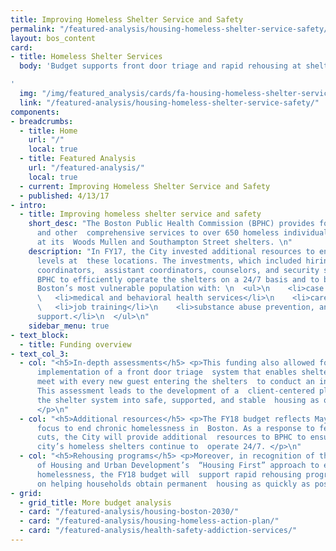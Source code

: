 ```yaml
---
title: Improving Homeless Shelter Service and Safety
permalink: "/featured-analysis/housing-homeless-shelter-service-safety/"
layout: bos_content
card:
- title: Homeless Shelter Services
  body: 'Budget supports front door triage and rapid rehousing at shelters

'
  img: "/img/featured_analysis/cards/fa-housing-homeless-shelter-service-safety.jpg"
  link: "/featured-analysis/housing-homeless-shelter-service-safety/"
components:
- breadcrumbs:
  - title: Home
    url: "/"
    local: true
  - title: Featured Analysis
    url: "/featured-analysis/"
    local: true
  - current: Improving Homeless Shelter Service and Safety
  - published: 4/13/17
- intro:
  - title: Improving homeless shelter service and safety
    short_desc: "The Boston Public Health Commission (BPHC) provides food, shelter
      and other  comprehensive services to over 650 homeless individuals each night
      at its  Woods Mullen and Southampton Street shelters. \n"
    description: "In FY17, the City invested additional resources to enhance service
      levels at  these locations. The investments, which included hiring a mix of
      coordinators,  assistant coordinators, counselors, and security staff, allow
      BPHC to efficiently operate the shelters on a 24/7 basis and to better assist
      Boston’s most vulnerable population with: \n  <ul>\n    <li>case management</li>\n
      \   <li>medical and behavioral health services</li>\n    <li>career counseling</li>\n
      \   <li>job training</li>\n    <li>substance abuse prevention, and</li>\n    <li>housing
      support.</li>\n  </ul>\n"
    sidebar_menu: true
- text_block:
  - title: Funding overview
- text_col_3:
  - col: "<h5>In-depth assessments</h5> <p>This funding also allowed for the full
      implementation of a front door triage  system that enables shelter staff to
      meet with every new guest entering the shelters  to conduct an in-depth assessment.
      This assessment leads to the development of a  client-centered plan to exit
      the shelter system into safe, supported, and stable  housing as quickly as possible.
      </p>\n"
  - col: "<h5>Additional resources</h5> <p>The FY18 budget reflects Mayor Walsh’s
      focus to end chronic homelessness in  Boston. As a response to federal funding
      cuts, the City will provide additional  resources to BPHC to ensure that the
      city’s homeless shelters continue to  operate 24/7. </p>\n"
  - col: "<h5>Rehousing programs</h5> <p>Moreover, in recognition of the U.S. Department
      of Housing and Urban Development’s  “Housing First” approach to ending chronic
      homelessness, the FY18 budget will  support rapid rehousing programs that focus
      on helping households obtain permanent  housing as quickly as possible. </p>\n"
- grid:
  - grid_title: More budget analysis
  - card: "/featured-analysis/housing-boston-2030/"
  - card: "/featured-analysis/housing-homeless-action-plan/"
  - card: "/featured-analysis/health-safety-addiction-services/"
---
```


